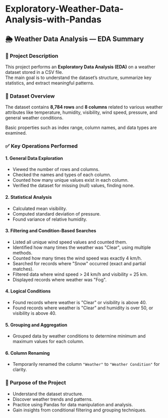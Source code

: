 # Exploratory-Weather-Data-Analysis-with-Pandas
<!DOCTYPE html>
<html lang="en">
<head>
    <meta charset="UTF-8">
</head>

  <h2>🌦️ Weather Data Analysis — EDA Summary</h2>

  <h3>📌 Project Description</h3>
    <p>This project performs an <strong>Exploratory Data Analysis (EDA)</strong> on a weather dataset stored in a CSV file.<br>
    The main goal is to understand the dataset’s structure, summarize key statistics, and extract meaningful patterns.</p>
    <h3>🧾 Dataset Overview</h3>
    <p>The dataset contains <strong>8,784 rows</strong> and <strong>8 columns</strong> related to various weather attributes like temperature, humidity, visibility, wind speed, pressure, and general weather conditions.</p>
    <p>Basic properties such as index range, column names, and data types are examined.</p>
    <h3>✅ Key Operations Performed</h3>
    <h4>1. General Data Exploration</h4>
    <ul>
        <li>Viewed the number of rows and columns.</li>
        <li>Checked the names and types of each column.</li>
        <li>Counted how many unique values exist in each column.</li>
        <li>Verified the dataset for missing (null) values, finding none.</li>
    </ul>
    <h4>2. Statistical Analysis</h4>
    <ul>
        <li>Calculated mean visibility.</li>
        <li>Computed standard deviation of pressure.</li>
        <li>Found variance of relative humidity.</li>
    </ul>
    <h4>3. Filtering and Condition-Based Searches</h4>
    <ul>
        <li>Listed all unique wind speed values and counted them.</li>
        <li>Identified how many times the weather was "Clear", using multiple methods.</li>
        <li>Counted how many times the wind speed was exactly 4 km/h.</li>
        <li>Searched for records where "Snow" occurred (exact and partial matches).</li>
        <li>Filtered data where wind speed &gt; 24 km/h and visibility = 25 km.</li>
        <li>Displayed records where weather was "Fog".</li>
    </ul>
    <h4>4. Logical Conditions</h4>
    <ul>
        <li>Found records where weather is "Clear" or visibility is above 40.</li>
        <li>Found records where weather is "Clear" and humidity is over 50, or visibility is above 40.</li>
    </ul>
    <h4>5. Grouping and Aggregation</h4>
    <ul>
        <li>Grouped data by weather conditions to determine minimum and maximum values for each column.</li>
    </ul>
    <h4>6. Column Renaming</h4>
    <ul>
        <li>Temporarily renamed the column <code>"Weather"</code> to <code>"Weather Condition"</code> for clarity.</li>
    </ul>
    <h3>🧠 Purpose of the Project</h3>
    <ul>
        <li>Understand the dataset structure.</li>
        <li>Discover weather trends and patterns.</li>
        <li>Practice using Pandas for data manipulation and analysis.</li>
        <li>Gain insights from conditional filtering and grouping techniques.</li>
    </ul>

</body>
</html>
